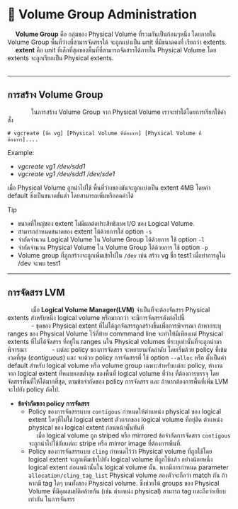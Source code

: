 # 🔧 Volume Group Administration

&emsp; **Volume Group**
คือ กลุ่มของ Physical Volume ที่รวมกันเป็นก้อนๆหนึ่ง โดยภายใน Volume Group พื้นที่ว่างที่สามารจัดสรรได้
จะถูกเเบ่งเป็น unit ที่มีขนาดคงที่ เรียกว่า extents. </br>
&emsp; **extent** คือ unit ที่เล็กที่สุดของพื้นที่ที่สามารถจัดสรรได้ภายใน Physical Volume โดย extents จะถูกเรียกเป็น Physical extents. </br>
</br>

[//]: # ([![IMAGE ALT TEXT HERE]&#40;https://img.youtube.com/vi/YOUTUBE_VIDEO_ID_HERE/0.jpg&#41;]&#40;https://youtu.be/dQw4w9WgXcQ?si=vB-JQ1_cXYx51HBb&#41;)


<hr>

## การสร้าง Volume Group

&emsp; &emsp; &emsp; ในการสร้าง Volume Group จาก Physical Volume เราจะทำได้โดยการเรียกใช้คำสั่ง

    # vgcreate [ชื่อ vg] [Physical Volume ที่ต้องการ] [Physical Volume ที่ต้องการ]....

Example:

- _vgcreate vg1 /dev/sdd1_
- _vgcreate vg1 /dev/sdd1 /dev/sde1_

เมื่อ Physical Volume ถูกนำไปใช้ พื้นที่ว่างของมันจะถูกเเบ่งเป็น extent 4MB โดยค่า default ซึ่งเป็นขนาดขั้นต่ำ
โดยสามารถเพิ่มหรือลดค่าได้
> [!TIP]
> - ขนาดที่ใหญ่ของ extent ไม่มีผลต่อประสิทธิภาพ I/O ของ Logical Volume.
  >- สามารถกำหนดขนาดของ extent ได้ด้วยการใส่ option `-s`
> - จำกัดจำนวน Logical Volume ใน Volume Group ได้ด้วยการ ใช้ option `-l`
> - จำกัดจำนวน Physical Volume ใน Volume Group ได้ด้วยการ ใช้ option `-p`
> - Volume group ที่ภูกสร้างจะถูกเพิ่มเข้าไปใน `/dev` เช่น สร้าง vg ชื่อ test1 เมื่อทำการดูใน /dev จะพบ test1


<hr>

## การจัดสรร LVM

&emsp; &emsp; &emsp; เมื่อ **Logical Volume Manager(LVM)** จำเป็นที่จะต้องจัดสรร Physical extents สำหรับหนึ่ง logical
volume หรือมากกว่า จะมีการจัดสรรดังต่อไปนี้ </br>
&emsp; &emsp; &emsp; - ชุดของ Physical extent ที่ไม่ได้ถูกจัดสรรถูกสร้างขึ้นเพื่อการพิจารณา ถ้าหากระบุ ranges ของ Physical Volume ไว้ที่ท้าย 
commmand line จะทำให้มีเพียงเเต่ Physical extents ที่ไม่ได้จัดสรร ที่อยู่ใน ranges นใน Physical volumes ที่ระบุเท่านั้นที่จะถูกนำมาพิจารณา
&emsp; &emsp; &emsp; - เเต่ละ policy ของการจัดสรร จะพยายามจัดลำดับ โดยเริ่มด้วย policy ที่เข้มงวดที่สุด (_contiguous_) และ จบด้วย policy 
การจัดสรรที่ ใช้ option `--alloc` หรือ ตั้งเป็นค่า default สำหรับ logical volume หรือ volume group เฉพาะสำหรับเเต่ละ policy, ทำงานจาก 
logical extent ที่หมายเลขต่ำสุด ของพื้นที่ logical volume ที่ว่าง ที่ต้องการบรรจุ โดยจัดสรรพื้นที่ให้ได้มากที่สุด, ตามข้อจำกัดของ policy การจัดสรร เเละ
ถ้าหากต้องการพื้นที่เพิ่ม LVM จะไปยัง policy ถัดไป.
  - **ข้อจำกัดของ policy การจัดสรร**
    - Policy ของการจัดสรรเเบบ `contigous` กำหนดให้ตำเเหน่ง physical ของ logical extent ใดๆที่ไม่ใช่ logical extent ตัวเเรกของ logical volume ที่อยุ่ติด
  ตำเเหน่ง physical ของ logical extent ก่อนหน้านั้นทันที </br>&emsp; เมื่อ logical volume ถูก striped หรือ mirrored ข้อจำกัดการจัดสรร 
    `contigous` จะถูกนำไปใช้กับเเต่ละ stripe หรือ mirror image ที่ต้องการพืนที่.
    - Policy ของการจัดสรรเเบบ `cling` กำหนดไว้ว่า Physical volume ที่ถูกใช้โดย logical extent จะถูกเพิ่มเข้าไปยัง logical volume ที่ถูกใช้เเล้ว
    อย่างน้อยหนึ่ง logical extent ก่อนหน้านั้นใน logical volume นั้น. หากมีการกำหนด parameter `allocation/cling_tag_list` Physical volume
    สองตัวจะถือว่า match กัน ถ้าหากมี tag ใดๆ บนทั้งสอง Physical volume. ซึ่งช่วยให้ groups ของ Physical Volume ที่มีคุณสมบัติคล้ายกัน (เช่น ตำเเหน่ง physical)
    สามารถ tag เเละถือว่าเทียบเท่ากัน ในการจัดสรร





[//]: # (    อาจเพิ้มให้ไปอ่านต่อในส่วนของนนท์ ****************************) 
    
    

[//]: # (- การเรียกใช้งานและผลลัพธ์ที่ได้)

[//]: # (- แต่ละ Command ที่เกี่ยวข้องนั้น มี Options หรือ Arguments อะไรที่ควรทราบ และได้อะไรออกมา)

[//]: # (- ตัวอย่าง Code การเรียกใช้งานที่ต้องการผลลัพธ์แบบต่างๆ)

[//]: # (- อภิปรายในเรื่องที่น่าสนใจ เช่น ข้อควรระวังในการใช้งาน, Bug, หรือช่องโหว่ ฯลฯ)

[//]: # (- อื่นๆที่น่าสนใจ)

[//]: # (<p style='color:red'>This is some red text.</p>)


[//]: # ()

[//]: # (```python)

[//]: # (def example_function&#40;&#41;:)

[//]: # (    print&#40;"Hello, world!"&#41;)

[//]: # (```)

[//]: # ()

[//]: # (```scala)

[//]: # (object Hello {)

[//]: # (  def main&#40;args: Array[String]&#41; = {)

[//]: # (    println&#40;"Hello, world"&#41;)

[//]: # (  })

[//]: # (})

[//]: # (```)

[//]: # ()

[//]: # (```Unix)

[//]: # (sudo rm -rf  jjtyjtjttjtjttjth/*)

[//]: # (```)